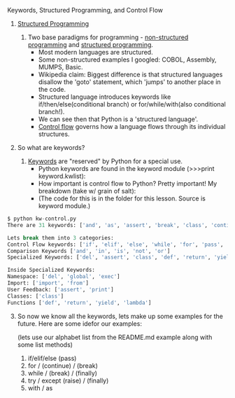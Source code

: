
Keywords, Structured Programming, and Control Flow


1. [Structured Programming](http://en.wikipedia.org/wiki/Structured_programming)
    
    1. Two base paradigms for programming - [non-structured programming](http://en.wikipedia.org/wiki/Non-structured_programming) and [structured programming](http://en.wikipedia.org/wiki/Structured_programming).
        - Most modern languages are structured.
        - Some non-structured examples I googled: COBOL, Assembly, MUMPS, Basic.
        - Wikipedia claim: Biggest difference is that structured languages disallow the 'goto' statement, which 'jumps' to another place in the code.
        - Structured language introduces keywords like if/then/else(conditional branch) or for/while/with(also conditional branch!).
        - We can see then that Python is a 'structured language'.
        - [Control flow](http://en.wikipedia.org/wiki/Control_flow#Control_structures_in_practice) governs how a language flows through its individual structures.



2. So what are keywords?

    1. [Keywords](http://en.wikipedia.org/wiki/Reserved_word) are "reserved" by Python for a special use.
        - Python keywords are found in the keyword module (>>>print keyword.kwlist):
        - How important is control flow to Python? Pretty important! My breakdown (take w/ grain of salt):
        - (The code for this is in the folder for this lesson. Source is keyword module.)
```Python
$ python kw-control.py 
There are 31 keywords: ['and', 'as', 'assert', 'break', 'class', 'continue', 'def', 'del', 'elif', 'else', 'except', 'exec', 'finally', 'for', 'from', 'global', 'if', 'import', 'in', 'is', 'lambda', 'not', 'or', 'pass', 'print', 'raise', 'return', 'try', 'while', 'with', 'yield']

Lets break them into 3 categories:
Control Flow keywords: ['if', 'elif', 'else', 'while', 'for', 'pass', 'break', 'continue', 'raise', 'try', 'except', 'finally', 'with', 'as']
Comparison Keywords ['and', 'in', 'is', 'not', 'or']
Specialized Keywords: ['del', 'assert', 'class', 'def', 'return', 'yield', 'lambda', 'exec', 'import', 'from', 'global', 'print']

Inside Specialized Keywords:
Namespace: ['del', 'global', 'exec']
Import: ['import', 'from']
User Feedback: ['assert', 'print']
Classes: ['class']
Functions ['def', 'return', 'yield', 'lambda']
```

3. So now we know all the keywords, lets make up some examples for the future. Here are some idefor our examples:

    (lets use our alphabet list from the README.md example along with some list methods)

    1. if/elif/else (pass)
    2. for / (continue) / (break)
    3. while / (break) / (finally)
    4. try / except (raise) / (finally)
    5. with / as

